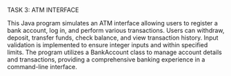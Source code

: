 TASK 3: ATM INTERFACE

This Java program simulates an ATM interface allowing users to register a bank account, log in, and perform various transactions. Users can withdraw, deposit, transfer funds, check balance, and view transaction history. Input validation is implemented to ensure integer inputs and within specified limits. 
The program utilizes a BankAccount class to manage account details and transactions, providing a comprehensive banking experience in a command-line interface.
